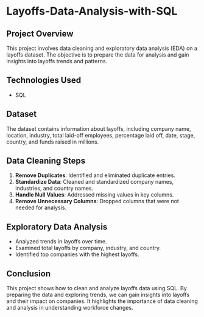 # Layoffs-Data-Analysis-with-SQL

## Project Overview
This project involves data cleaning and exploratory data analysis (EDA) on a layoffs dataset. The objective is to prepare the data for analysis and gain insights into layoffs trends and patterns.

## Technologies Used
- SQL

## Dataset
The dataset contains information about layoffs, including company name, location, industry, total laid-off employees, percentage laid off, date, stage, country, and funds raised in millions.

## Data Cleaning Steps
1. **Remove Duplicates**: Identified and eliminated duplicate entries.
2. **Standardize Data**: Cleaned and standardized company names, industries, and country names.
3. **Handle Null Values**: Addressed missing values in key columns.
4. **Remove Unnecessary Columns**: Dropped columns that were not needed for analysis.

## Exploratory Data Analysis
- Analyzed trends in layoffs over time.
- Examined total layoffs by company, industry, and country.
- Identified top companies with the highest layoffs.

## Conclusion

This project shows how to clean and analyze layoffs data using SQL. By preparing the data and exploring trends, we can gain insights into layoffs and their impact on companies. It highlights the importance of data cleaning and analysis in understanding workforce changes.
